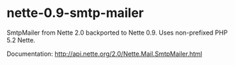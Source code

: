 nette-0.9-smtp-mailer
=====================

SmtpMailer from Nette 2.0 backported to Nette 0.9.
Uses non-prefixed PHP 5.2 Nette.

Documentation: http://api.nette.org/2.0/Nette.Mail.SmtpMailer.html
